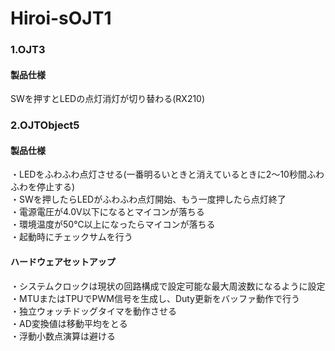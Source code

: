 # Hiroi-sOJT1
### 1.OJT3  
#### 製品仕様  
SWを押すとLEDの点灯消灯が切り替わる(RX210)  
  
### 2.OJTObject5  
#### 製品仕様  
・LEDをふわふわ点灯させる(一番明るいときと消えているときに2～10秒間ふわふわを停止する)  
・SWを押したらLEDがふわふわ点灯開始、もう一度押したら点灯終了  
・電源電圧が4.0V以下になるとマイコンが落ちる  
・環境温度が50℃以上になったらマイコンが落ちる  
・起動時にチェックサムを行う  
#### ハードウェアセットアップ  
・システムクロックは現状の回路構成で設定可能な最大周波数になるように設定  
・MTUまたはTPUでPWM信号を生成し、Duty更新をバッファ動作で行う  
・独立ウォッチドッグタイマを動作させる  
・AD変換値は移動平均をとる  
・浮動小数点演算は避ける  
